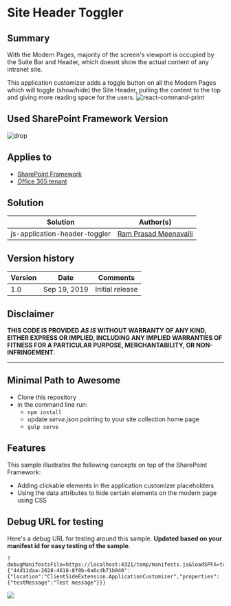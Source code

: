 # Site Header Toggler

## Summary

With the Modern Pages, majority of the screen's viewport is occupied by the Suite Bar and Header, which doesnt show the actual content of any intranet site.

This application customizer adds a toggle button on all the Modern Pages which will toggle (show/hide) the Site Header, pulling the content to the top and giving more reading space for the users.
![react-command-print](./assets/screenshot.gif)

## Used SharePoint Framework Version 
![drop](https://img.shields.io/badge/version-1.9.1-green.svg)

## Applies to

* [SharePoint Framework](https://dev.office.com/sharepoint)
* [Office 365 tenant](https://dev.office.com/sharepoint/docs/spfx/set-up-your-development-environment)

## Solution

Solution|Author(s)
--------|---------
js-application-header-toggler | [Ram Prasad Meenavalli](https://twitter.com/ram_meenavalli)

## Version history

Version|Date|Comments
-------|----|--------
1.0|Sep 19, 2019|Initial release

## Disclaimer
**THIS CODE IS PROVIDED *AS IS* WITHOUT WARRANTY OF ANY KIND, EITHER EXPRESS OR IMPLIED, INCLUDING ANY IMPLIED WARRANTIES OF FITNESS FOR A PARTICULAR PURPOSE, MERCHANTABILITY, OR NON-INFRINGEMENT.**

---

## Minimal Path to Awesome

- Clone this repository
- in the command line run:
  - `npm install`
  - update _serve.json_ pointing to your site collection home page
  - `gulp serve`

## Features
This sample illustrates the following concepts on top of the SharePoint Framework:

* Adding clickable elements in the application customizer placeholders
* Using the data attributes to hide certain elements on the modern page using CSS

## Debug URL for testing
Here's a debug URL for testing around this sample. **Updated based on your manifest id for easy testing of the sample**.

```
?debugManifestsFile=https://localhost:4321/temp/manifests.js&loadSPFX=true&customActions={"44d11daa-2628-4618-8f0b-0a6cdb71b040":{"location":"ClientSideExtension.ApplicationCustomizer","properties":{"testMessage":"Test message"}}}
```

<img src="https://telemetry.sharepointpnp.com/sp-dev-fx-extensions/samples/readme-template" />